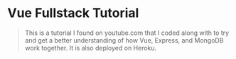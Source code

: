 # Vue Fullstack Tutorial

> This is a tutorial I found on youtube.com that I coded along with to try and get a better understanding of how Vue, Express, and MongoDB work together. It is also deployed on Heroku.